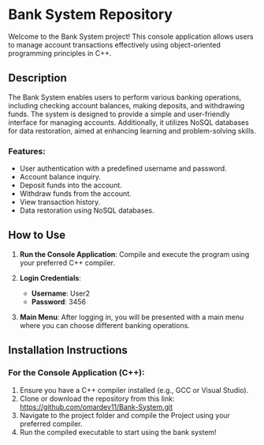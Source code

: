 # Bank System Repository

Welcome to the Bank System project! This console application allows users to manage account transactions effectively using object-oriented programming principles in C++.

## Description
The Bank System enables users to perform various banking operations, including checking account balances, making deposits, and withdrawing funds. The system is designed to provide a simple and user-friendly interface for managing accounts. Additionally, it utilizes NoSQL databases for data restoration, aimed at enhancing learning and problem-solving skills.

### Features:
- User authentication with a predefined username and password.
- Account balance inquiry.
- Deposit funds into the account.
- Withdraw funds from the account.
- View transaction history.
- Data restoration using NoSQL databases.

## How to Use
1. **Run the Console Application**: Compile and execute the program using your preferred C++ compiler.
2. **Login Credentials**:
   - **Username**: User2
   - **Password**: 3456

3. **Main Menu**: After logging in, you will be presented with a main menu where you can choose different banking operations.

## Installation Instructions

### For the Console Application (C++):
1. Ensure you have a C++ compiler installed (e.g., GCC or Visual Studio).
2. Clone or download the repository from this link: https://github.com/omardev11/Bank-System.git
3. Navigate to the project folder and compile the Project  using your preferred compiler.
4. Run the compiled executable to start using the bank system!

